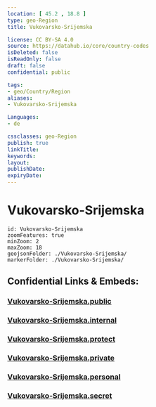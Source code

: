 ```yaml
---
location: [ 45.2 , 18.8 ] 
type: geo-Region
title: Vukovarsko-Srijemska

license: CC BY-SA 4.0
source: https://datahub.io/core/country-codes
isDeleted: false
isReadOnly: false
draft: false
confidential: public

tags:
- geo/Country/Region
aliases:
- Vukovarsko-Srijemska

Languages:
- de

cssclasses: geo-Region
publish: true
linkTitle: 
keywords: 
layout: 
publishDate: 
expiryDate: 
---
```


# Vukovarsko-Srijemska

```leaflet
id: Vukovarsko-Srijemska
zoomFeatures: true 
minZoom: 2 
maxZoom: 18
geojsonFolder: ./Vukovarsko-Srijemska/
markerFolder: ./Vukovarsko-Srijemska/
```


## Confidential Links & Embeds: 

### [Vukovarsko-Srijemska.public](/_public/\Earth\Continent\Europe\Europe~Central\Croatia\CountiesVukovarsko-Srijemska.public.md) 

### [Vukovarsko-Srijemska.internal](/_internal/\Earth\Continent\Europe\Europe~Central\Croatia\CountiesVukovarsko-Srijemska.internal.md) 

### [Vukovarsko-Srijemska.protect](/_protect/\Earth\Continent\Europe\Europe~Central\Croatia\CountiesVukovarsko-Srijemska.protect.md) 

### [Vukovarsko-Srijemska.private](/_private/\Earth\Continent\Europe\Europe~Central\Croatia\CountiesVukovarsko-Srijemska.private.md) 

### [Vukovarsko-Srijemska.personal](/_personal/\Earth\Continent\Europe\Europe~Central\Croatia\CountiesVukovarsko-Srijemska.personal.md) 

### [Vukovarsko-Srijemska.secret](/_secret/\Earth\Continent\Europe\Europe~Central\Croatia\CountiesVukovarsko-Srijemska.secret.md)

